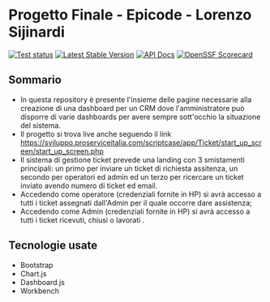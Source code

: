 # Progetto Finale - Epicode - Lorenzo Sijinardi

[![Test status](https://github.com/PHPMailer/PHPMailer/workflows/Tests/badge.svg)](https://github.com/PHPMailer/PHPMailer/actions)
[![Latest Stable Version](https://poser.pugx.org/phpmailer/phpmailer/v/stable.svg)](https://packagist.org/packages/phpmailer/phpmailer)
[![API Docs](https://github.com/phpmailer/phpmailer/workflows/Docs/badge.svg)](https://phpmailer.github.io/PHPMailer/)
[![OpenSSF Scorecard](https://api.securityscorecards.dev/projects/github.com/PHPMailer/PHPMailer/badge)](https://api.securityscorecards.dev/projects/github.com/PHPMailer/PHPMailer)

## Sommario

- In questa repository è presente l'insieme delle pagine necessarie alla creazione di una dashboard per un CRM dove l'amministratore può disporre di varie dashboards per avere sempre sott'occhio la situazione del sistema.
- Il progetto si trova live anche seguendo il link https://sviluppo.proserviceitalia.com/scriptcase/app/Ticket/start_up_screen/start_up_screen.php
- Il sistema di gestione ticket prevede una landing con 3 smistamenti principali: un primo per inviare un ticket di richiesta assitenza, un secondo per operatori ed admin ed un terzo per ricercare un ticket inviato avendo numero di ticket ed email.
- Accedendo come operatore (credenziali fornite in HP) si avrà accesso a tutti i ticket assegnati dall'Admin per il quale occorre dare assistenza;
- Accedendo come Admin (credenziali fornite in HP) si avrà accesso a tutti i ticket ricevuti, chiusi o lavorati .

## Tecnologie usate

* Bootstrap
* Chart.js
* Dashboard.js
* Workbench
